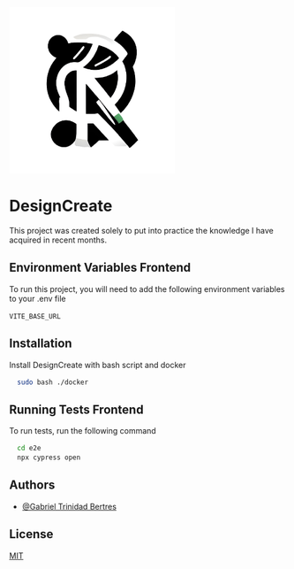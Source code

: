 <img src='https://raw.githubusercontent.com/Gabrieltrinidad0101/DesignCreate/master/frontend/src/assets/images/logo.png' width='300'>

# DesignCreate

This project was created solely to put into practice the knowledge I have acquired in recent months.


## Environment Variables Frontend

To run this project, you will need to add the following environment variables to your .env file

`VITE_BASE_URL`


## Installation

Install DesignCreate with bash script and docker

```bash
  sudo bash ./docker
```

## Running Tests Frontend

To run tests, run the following command

```bash
  cd e2e
  npx cypress open
```
    
## Authors

- [@Gabriel Trinidad Bertres](https://www.github.com/Gabrieltrinidad0101)


## License

[MIT](https://choosealicense.com/licenses/mit/)

